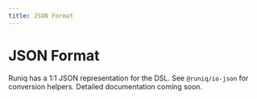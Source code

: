 ```yaml
---
title: JSON Format
---
```


# JSON Format

Runiq has a 1:1 JSON representation for the DSL. See `@runiq/io-json` for conversion helpers. Detailed documentation coming soon.
